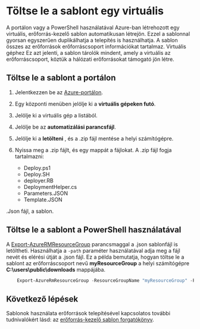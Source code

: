 <properties
    pageTitle="A virtuális kép létrehozása az Azure virtuális |} Microsoft Azure"
    description="Megtudhatja, hogy miként hozhat létre egy általános virtuális képe egy meglévő, az erőforrás-kezelő telepítési modell készült Azure virtuális"
    services="virtual-machines-windows"
    documentationCenter=""
    authors="cynthn"
    manager="timlt"
    editor=""
    tags="azure-resource-manager"/>

<tags
    ms.service="virtual-machines-windows"
    ms.workload="infrastructure-services"
    ms.tgt_pltfrm="vm-windows"
    ms.devlang="na"
    ms.topic="article"
    ms.date="10/10/2016"
    ms.author="cynthn"/>


# <a name="download-the-template-for-a-vm"></a>Töltse le a sablont egy virtuális

A portálon vagy a PowerShell használatával Azure-ban létrehozott egy virtuális, erőforrás-kezelő sablon automatikusan létrejön. Ezzel a sablonnal gyorsan egyszerűen duplikálhatja a telepítés is használhatja. A sablon összes az erőforrások erőforráscsoport információkat tartalmaz. Virtuális géphez Ez azt jelenti, a sablon tárolók mindent, amely a virtuális az erőforráscsoport, köztük a hálózati erőforrásokat támogató jön létre.

## <a name="download-the-template-using-the-portal"></a>Töltse le a sablont a portálon

1. Jelentkezzen be az [Azure-portálon](https://portal.azure.com/).
2. Egy központi menüben jelölje ki a **virtuális gépeken futó**.
3. Jelölje ki a virtuális gép a listából.
5. Jelölje be az **automatizálási parancsfájl**.
6. Jelölje ki a **letölteni** , és a .zip fájl mentése a helyi számítógépre.
7. Nyissa meg a .zip fájlt, és egy mappát a fájlokat. A .zip fájl fogja tartalmazni:
    
    - Deploy.ps1
    - Deploy.SH 
    - deployer.RB
    - DeploymentHelper.cs
    - Parameters.JSON
    - Template.JSON

.Json fájl, a sablon.
    
## <a name="download-the-template-using-powershell"></a>Töltse le a sablont a PowerShell használatával

A [Export-AzureRMResourceGroup](https://msdn.microsoft.com/library/mt715427.aspx) parancsmaggal a .json sablonfájl is letöltheti. Használhatja a `-path` paraméter használatával adja meg a fájl nevét és elérési útját a .json fájl. Ez a példa bemutatja, hogyan töltse le a sablont az erőforráscsoport nevű **myResourceGroup** a helyi számítógépre **C:\users\public\downloads** mappájába.

```powershell
    Export-AzureRmResourceGroup -ResourceGroupName "myResourceGroup" -Path "C:\users\public\downloads"
```

## <a name="next-steps"></a>Következő lépések

Sablonok használata erőforrások telepítésével kapcsolatos további tudnivalókért lásd: az [erőforrás-kezelő sablon forgatókönyv](../resource-manager-template-walkthrough.md).